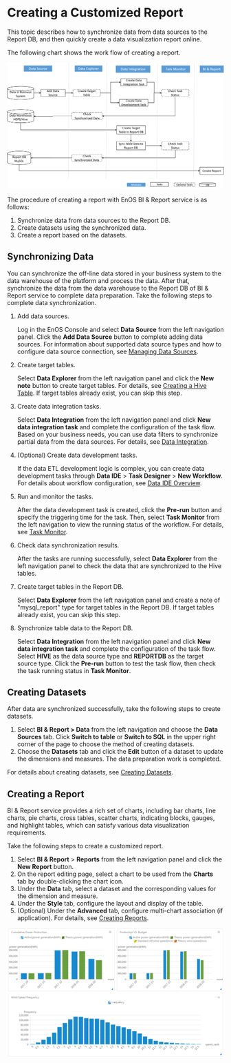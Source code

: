 # Creating a Customized Report

This topic describes how to synchronize data from data sources to the Report DB, and then quickly create a data visualization report online.

The following chart shows the  work flow of creating a report.

![workflow](media/workflow.png)

The procedure of creating a report with EnOS BI & Report service is as follows:
1. Synchronize data from data sources to the Report DB.
2. Create datasets using the synchronized data.
3. Create a report based on the datasets.

## Synchronizing Data

You can synchronize the off-line data stored in your business system to the data warehouse of the platform and process the data. After that, synchronize the data from the data warehouse to the Report DB of BI & Report service to complete data preparation. Take the following steps to complete data synchronization.

1. Add data sources.

   Log in the EnOS Console and select **Data Source** from the left navigation panel. Click the **Add Data Source** button to complete adding data sources. For information about supported data source types and how to configure data source connection, see [Managing Data Sources](managing_datasource).

2. Create target tables.

   Select **Data Explorer** from the left navigation panel and click the **New note** button to create target tables. For details, see [Creating a Hive Table](../data_explorer/creating_hivetable). If target tables already exist, you can skip this step.

3. Create data integration tasks.

   Select **Data Integration** from the left navigation panel and click **New data integration task** and complete the configuration of the task flow. Based on your business needs, you can use data filters to synchronize partial data from the data sources. For details, see [Data Integration](https://docs.envisioniot.com/docs/offline-data/en/latest/data_integration/index.html).

4. (Optional) Create data development tasks.

   If the data ETL development logic is complex, you can create data development tasks through **Data IDE** > **Task Designer** > **New Workflow**. For details about workflow configuration, see [Data IDE Overview](https://docs.envisioniot.com/docs/offline-data/en/latest/data_ide/dataide_overview.html).

5. Run and monitor the tasks.

   After the data development task is created, click the **Pre-run** button and specify the triggering time for the task. Then, select **Task Monitor** from the left navigation to view the running status of the workflow. For details, see [Task Monitor](https://docs.envisioniot.com/docs/offline-data/en/latest/task_monitor/index.html).

6. Check data synchronization results.

   After the tasks are running successfully, select **Data Explorer** from the left navigation panel to check the data that are synchronized to the Hive tables.

7. Create target tables in the Report DB.

   Select **Data Explorer** from the left navigation panel and create a note of "mysql_report" type for target tables in the Report DB. If target tables already exist, you can skip this step.

8. Synchronize table data to the Report DB.

   Select **Data Integration** from the left navigation panel and click **New data integration task** and complete the configuration of the task flow. Select **HIVE** as the data source type and **REPORTDB** as the target source type. Click the **Pre-run** button to test the task flow, then check the task running status in **Task Monitor**. 


## Creating Datasets

After data are synchronized successfully, take the following steps to create datasets.

1. Select **BI & Report > Data** from the left navigation and choose the **Data Sources** tab. Click **Switch to table** or **Switch to SQL** in the upper right corner of the page to choose the method of creating datasets. 
2. Choose the **Datasets** tab and click the **Edit** button of a dataset to update the dimensions and measures. The data preparation work is completed.

For details about creating datasets, see [Creating Datasets](creating_dataset).

## Creating a Report

BI & Report service provides a rich set of charts, including bar charts, line charts, pie charts, cross tables, scatter charts, indicating blocks, gauges, and highlight tables, which can satisfy various data visualization requirements.

Take the following steps to create a customized report.

1. Select **BI & Report** > **Reports** from the left navigation panel and click the **New Report** button.
2. On the report editing page, select a chart to be used from the **Charts** tab by double-clicking the chart icon.
3. Under the **Data** tab, select a dataset and the corresponding values for the dimension and measure. 
4. Under the **Style** tab, configure the layout and display of the table.
5. (Optional) Under the **Advanced** tab, configure multi-chart association (if application). For details, see [Creating Reports](creating_report).

![sample](media/sample.png)
